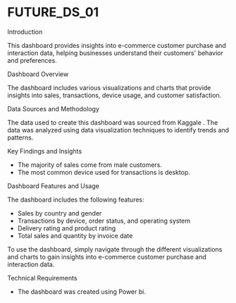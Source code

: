 # FUTURE_DS_01
Introduction

This dashboard provides insights into e-commerce customer purchase and interaction data, helping businesses understand their customers' behavior and preferences.

Dashboard Overview

The dashboard includes various visualizations and charts that provide insights into sales, transactions, device usage, and customer satisfaction.

Data Sources and Methodology

The data used to create this dashboard was sourced from Kaggale . The data was analyzed using data visualization techniques to identify trends and patterns.

Key Findings and Insights

- The majority of sales come from male customers.
- The most common device used for transactions is desktop.
  

Dashboard Features and Usage

The dashboard includes the following features:

- Sales by country and gender
- Transactions by device, order status, and operating system
- Delivery rating and product rating
- Total sales and quantity by invoice date

To use the dashboard, simply navigate through the different visualizations and charts to gain insights into e-commerce customer purchase and interaction data.

Technical Requirements

- The dashboard was created using Power bi.
